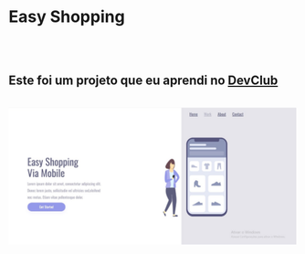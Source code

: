 <h1>Easy Shopping</h1>
<br>
<br>
<h2>Este foi um projeto que eu aprendi no <a href="https://rodolfomori.com.br/devclub">DevClub</a></h2>
<br>
<img src="https://github.com/LucasFerreiradeFreitas/easy-shopping/blob/main/assets/imagem-computador.jpg?raw=true">
